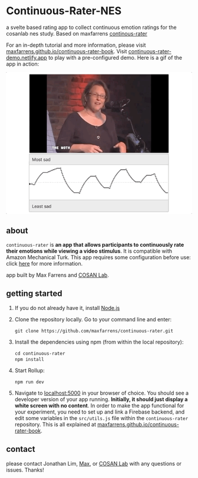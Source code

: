 # Continuous-Rater-NES
a svelte based rating app to collect continuous emotion ratings for the cosanlab nes study. Based on maxfarrens [continous-rater](https://maxfarrens.github.io/continuous-rater-book/)

For an in-depth tutorial and more information, please visit [maxfarrens.github.io/continuous-rater-book](https://maxfarrens.github.io/continuous-rater-book/). Visit [continuous-rater-demo.netlify.app](https://continuous-rater-demo.netlify.app/) to play with a pre-configured demo. Here is a gif of the app in action:

![](./images/demo.gif)



## <a name=about></a>about
`continuous-rater` is **an app that allows participants to continuously rate their emotions while viewing a video stimulus**. It is compatible with Amazon Mechanical Turk. This app requires some configuration before use: click [here](https://maxfarrens.github.io/continuous-rater-book/) for more information.

app built by Max Farrens and [COSAN Lab](https://cosanlab.com/).
## <a name=getting_started></a>getting started

1. If you do not already have it, install [Node.js](https://nodejs.org/en/)

2. Clone the repository locally. Go to your command line and enter:

	```
	git clone https://github.com/maxfarrens/continuous-rater.git
	```
3. Install the dependencies using npm (from within the local repository):

	```
	cd continuous-rater
	npm install
	```
4. Start Rollup:

	```
	npm run dev
	```
5. Navigate to [localhost:5000](localhost:5000) in your browser of choice. You should see a developer version of your app running. **Initially, it should just display a white screen with no content**. In order to make the app functional for your experiment, you need to set up and link a Firebase backend, and edit some variables in the `src/utils.js` file within the `continuous-rater` repository. This is all explained at [maxfarrens.github.io/continuous-rater-book](https://maxfarrens.github.io/continuous-rater-book/).
  


## <a name=contact></a>contact

please contact Jonathan Lim, [Max](mailto:maxfarrens@gmail.com), or [COSAN Lab](mailto:cosanlab@gmail.com) with any questions or issues. Thanks!
	
